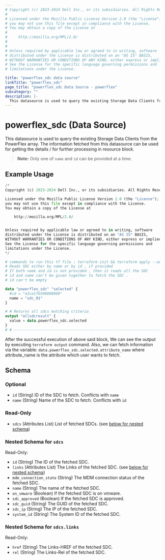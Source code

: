 ```yaml
---
# Copyright (c) 2023-2024 Dell Inc., or its subsidiaries. All Rights Reserved.
# 
# Licensed under the Mozilla Public License Version 2.0 (the "License");
# you may not use this file except in compliance with the License.
# You may obtain a copy of the License at
# 
#     http://mozilla.org/MPL/2.0/
# 
# 
# Unless required by applicable law or agreed to in writing, software
# distributed under the License is distributed on an "AS IS" BASIS,
# WITHOUT WARRANTIES OR CONDITIONS OF ANY KIND, either express or implied.
# See the License for the specific language governing permissions and
# limitations under the License.

title: "powerflex_sdc data source"
linkTitle: "powerflex_sdc"
page_title: "powerflex_sdc Data Source - powerflex"
subcategory: ""
description: |-
  This datasource is used to query the existing Storage Data Clients from the PowerFlex array. The information fetched from this datasource can be used for getting the details / for further processing in resource block.
---
```


# powerflex_sdc (Data Source)

This datasource is used to query the existing Storage Data Clients from the PowerFlex array. The information fetched from this datasource can be used for getting the details / for further processing in resource block.

> **Note:** Only one of `name` and `id` can be provided at a time.

## Example Usage

```terraform
/*
Copyright (c) 2023-2024 Dell Inc., or its subsidiaries. All Rights Reserved.

Licensed under the Mozilla Public License Version 2.0 (the "License");
you may not use this file except in compliance with the License.
You may obtain a copy of the License at

    http://mozilla.org/MPL/2.0/


Unless required by applicable law or agreed to in writing, software
distributed under the License is distributed on an "AS IS" BASIS,
WITHOUT WARRANTIES OR CONDITIONS OF ANY KIND, either express or implied.
See the License for the specific language governing permissions and
limitations under the License.
*/

# commands to run this tf file : terraform init && terraform apply --auto-approve
# Reads SDC either by name or by id , if provided
# If both name and id is not provided , then it reads all the SDC
# id and name can't be given together to fetch the SDC .
# id can't be empty

data "powerflex_sdc" "selected" {
  #id = "e3ce1fb500000000"
  name = "sdc_01"
}

# # Returns all sdcs matching criteria
output "allsdcresult" {
  value = data.powerflex_sdc.selected
}
# # -----------------------------------------------------------------------------------
```

After the successful execution of above said block, We can see the output by executing `terraform output` command. Also, we can fetch information via the variable: `data.powerflex_sdc.selected.attribute_name` where attribute_name is the attribute which user wants to fetch.

<!-- schema generated by tfplugindocs -->
## Schema

### Optional

- `id` (String) ID of the SDC to fetch. Conflicts with `name`
- `name` (String) Name of the SDC to fetch. Conflicts with `id`

### Read-Only

- `sdcs` (Attributes List) List of fetched SDCs. (see [below for nested schema](#nestedatt--sdcs))

<a id="nestedatt--sdcs"></a>
### Nested Schema for `sdcs`

Read-Only:

- `id` (String) The ID of the fetched SDC.
- `links` (Attributes List) The Links of the fetched SDC. (see [below for nested schema](#nestedatt--sdcs--links))
- `mdm_connection_state` (String) The MDM connection status of the fetched SDC.
- `name` (String) The name of the fetched SDC.
- `on_vmware` (Boolean) If the fetched SDC is on vmware.
- `sdc_approved` (Boolean) If the fetched SDC is approved.
- `sdc_guid` (String) The GUID of the fetched SDC.
- `sdc_ip` (String) The IP of the fetched SDC.
- `system_id` (String) The System ID of the fetched SDC.

<a id="nestedatt--sdcs--links"></a>
### Nested Schema for `sdcs.links`

Read-Only:

- `href` (String) The Links-HREF of the fetched SDC.
- `rel` (String) The Links-Rel of the fetched SDC.


